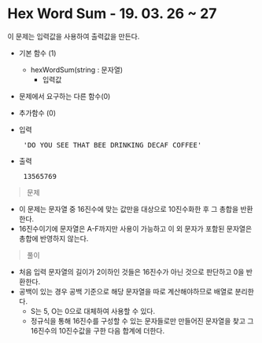 # Hex Word Sum - 19. 03. 26 ~ 27

이 문제는 입력값을 사용하여 출력값을 만든다.

- 기본 함수 (1)
  - hexWordSum(string : 문자열)
    - 입력값
- 문제에서 요구하는 다른 함수(0)
- 추가함수 (0)

- 입력 <br>
  <pre> 'DO YOU SEE THAT BEE DRINKING DECAF COFFEE' </pre>
 
- 출력 <br>
  <pre> 13565769 </pre>

> 문제
  - 이 문제는 문자열 중 16진수에 맞는 값만을 대상으로 10진수화한 후 그 총합을 반환한다.
  - 16진수이기에 문자열은 A-F까지만 사용이 가능하고 이 외 문자가 포함된 문자열은 총합에 반영하지 않는다.

> 풀이
  - 처음 입력 문자열의 길이가 2이하인 것들은 16진수가 아닌 것으로 판단하고 0을 반환한다.
  - 공백이 있는 경우 공백 기준으로 해당 문자열을 따로 계산해야하므로 배열로 분리한다.
    - S는 5, O는 0으로 대체하여 사용할 수 있다.
    - 정규식을 통해 16진수를 구성할 수 있는 문자들로만 만들어진 문자열을 찾고 그 16진수의 10진수값을 구한 다음 합계에 더한다.